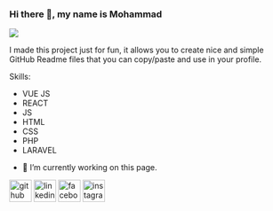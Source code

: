 ### Hi there 👋, my name is Mohammad
![](https://www.classicinformatics.com/hubfs/full-stack%20developer.png#keepProtocol)

I made this project just for fun, it allows you to create nice and simple GitHub Readme files that you can copy/paste and use in your profile.

Skills: 
* VUE JS
* REACT
* JS
* HTML
* CSS
* PHP
* LARAVEL

- 🔭 I’m currently working on this page. 


[<img src='https://cdn.jsdelivr.net/npm/simple-icons@3.0.1/icons/github.svg' alt='github' height='40'>](https://github.com/MohammadAlnuqeiti)  [<img src='https://cdn.jsdelivr.net/npm/simple-icons@3.0.1/icons/linkedin.svg' alt='linkedin' height='40'>](https://www.linkedin.com/in/mohammad-alnuqeiti-1954b1251/)  [<img src='https://cdn.jsdelivr.net/npm/simple-icons@3.0.1/icons/facebook.svg' alt='facebook' height='40'>]([https://www.facebook.com/https://web.facebook.com/profile.php?id=100092625304668](https://web.facebook.com/profile.php?id=100092625304668))  [<img src='https://cdn.jsdelivr.net/npm/simple-icons@3.0.1/icons/instagram.svg' alt='instagram' target="_blank" height='40'>](https://www.instagram.com/mohammadalnuqeiti/)  


